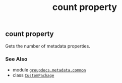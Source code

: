 ﻿---
title: count property
second_title: GroupDocs.Metadata for Python via .NET API References
description: 
type: docs
url: /python-net/groupdocs.metadata.common/custompackage/count/
is_root: false
weight: 100
---

## count property


Gets the number of metadata properties.

### See Also
* module [`groupdocs.metadata.common`](../../)
* class [`CustomPackage`](/metadata/python-net/groupdocs.metadata.common/custompackage)
